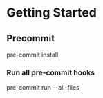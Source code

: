 # Getting Started

## Precommit

pre-commit install

### Run all pre-commit hooks

pre-commit run --all-files
